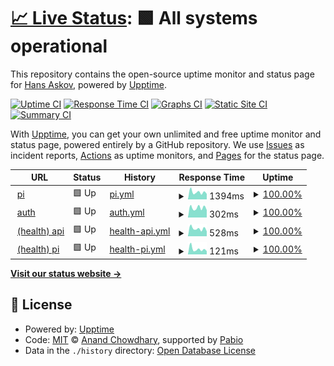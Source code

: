 # [📈 Live Status](https://trivision-hans.github.io/uptime): <!--live status--> **🟩 All systems operational**

This repository contains the open-source uptime monitor and status page for [Hans Askov](https://trivision-hans.github.io/uptime), powered by [Upptime](https://github.com/upptime/upptime).

[![Uptime CI](https://github.com/trivision-hans/uptime/workflows/Uptime%20CI/badge.svg)](https://github.com/trivision-hans/uptime/actions?query=workflow%3A%22Uptime+CI%22)
[![Response Time CI](https://github.com/trivision-hans/uptime/workflows/Response%20Time%20CI/badge.svg)](https://github.com/trivision-hans/uptime/actions?query=workflow%3A%22Response+Time+CI%22)
[![Graphs CI](https://github.com/trivision-hans/uptime/workflows/Graphs%20CI/badge.svg)](https://github.com/trivision-hans/uptime/actions?query=workflow%3A%22Graphs+CI%22)
[![Static Site CI](https://github.com/trivision-hans/uptime/workflows/Static%20Site%20CI/badge.svg)](https://github.com/trivision-hans/uptime/actions?query=workflow%3A%22Static+Site+CI%22)
[![Summary CI](https://github.com/trivision-hans/uptime/workflows/Summary%20CI/badge.svg)](https://github.com/trivision-hans/uptime/actions?query=workflow%3A%22Summary+CI%22)

With [Upptime](https://upptime.js.org), you can get your own unlimited and free uptime monitor and status page, powered entirely by a GitHub repository. We use [Issues](https://github.com/trivision-hans/uptime/issues) as incident reports, [Actions](https://github.com/trivision-hans/uptime/actions) as uptime monitors, and [Pages](https://trivision-hans.github.io/uptime) for the status page.

<!--start: status pages-->
<!-- This summary is generated by Upptime (https://github.com/upptime/upptime) -->
<!-- Do not edit this manually, your changes will be overwritten -->
<!-- prettier-ignore -->
| URL | Status | History | Response Time | Uptime |
| --- | ------ | ------- | ------------- | ------ |
| <img alt="" src="https://icons.duckduckgo.com/ip3/pi.trivision.io.ico" height="13"> [pi](https://pi.trivision.io) | 🟩 Up | [pi.yml](https://github.com/trivision-hans/uptime/commits/HEAD/history/pi.yml) | <details><summary><img alt="Response time graph" src="./graphs/pi/response-time-week.png" height="20"> 1394ms</summary><br><a href="https://trivision-hans.github.io/uptime/history/pi"><img alt="Response time 1337" src="https://img.shields.io/endpoint?url=https%3A%2F%2Fraw.githubusercontent.com%2Ftrivision-hans%2Fuptime%2FHEAD%2Fapi%2Fpi%2Fresponse-time.json"></a><br><a href="https://trivision-hans.github.io/uptime/history/pi"><img alt="24-hour response time 1067" src="https://img.shields.io/endpoint?url=https%3A%2F%2Fraw.githubusercontent.com%2Ftrivision-hans%2Fuptime%2FHEAD%2Fapi%2Fpi%2Fresponse-time-day.json"></a><br><a href="https://trivision-hans.github.io/uptime/history/pi"><img alt="7-day response time 1394" src="https://img.shields.io/endpoint?url=https%3A%2F%2Fraw.githubusercontent.com%2Ftrivision-hans%2Fuptime%2FHEAD%2Fapi%2Fpi%2Fresponse-time-week.json"></a><br><a href="https://trivision-hans.github.io/uptime/history/pi"><img alt="30-day response time 1435" src="https://img.shields.io/endpoint?url=https%3A%2F%2Fraw.githubusercontent.com%2Ftrivision-hans%2Fuptime%2FHEAD%2Fapi%2Fpi%2Fresponse-time-month.json"></a><br><a href="https://trivision-hans.github.io/uptime/history/pi"><img alt="1-year response time 1337" src="https://img.shields.io/endpoint?url=https%3A%2F%2Fraw.githubusercontent.com%2Ftrivision-hans%2Fuptime%2FHEAD%2Fapi%2Fpi%2Fresponse-time-year.json"></a></details> | <details><summary><a href="https://trivision-hans.github.io/uptime/history/pi">100.00%</a></summary><a href="https://trivision-hans.github.io/uptime/history/pi"><img alt="All-time uptime 99.98%" src="https://img.shields.io/endpoint?url=https%3A%2F%2Fraw.githubusercontent.com%2Ftrivision-hans%2Fuptime%2FHEAD%2Fapi%2Fpi%2Fuptime.json"></a><br><a href="https://trivision-hans.github.io/uptime/history/pi"><img alt="24-hour uptime 100.00%" src="https://img.shields.io/endpoint?url=https%3A%2F%2Fraw.githubusercontent.com%2Ftrivision-hans%2Fuptime%2FHEAD%2Fapi%2Fpi%2Fuptime-day.json"></a><br><a href="https://trivision-hans.github.io/uptime/history/pi"><img alt="7-day uptime 100.00%" src="https://img.shields.io/endpoint?url=https%3A%2F%2Fraw.githubusercontent.com%2Ftrivision-hans%2Fuptime%2FHEAD%2Fapi%2Fpi%2Fuptime-week.json"></a><br><a href="https://trivision-hans.github.io/uptime/history/pi"><img alt="30-day uptime 100.00%" src="https://img.shields.io/endpoint?url=https%3A%2F%2Fraw.githubusercontent.com%2Ftrivision-hans%2Fuptime%2FHEAD%2Fapi%2Fpi%2Fuptime-month.json"></a><br><a href="https://trivision-hans.github.io/uptime/history/pi"><img alt="1-year uptime 99.98%" src="https://img.shields.io/endpoint?url=https%3A%2F%2Fraw.githubusercontent.com%2Ftrivision-hans%2Fuptime%2FHEAD%2Fapi%2Fpi%2Fuptime-year.json"></a></details>
| <img alt="" src="https://icons.duckduckgo.com/ip3/auth.pi.trivision.io.ico" height="13"> [auth](https://auth.pi.trivision.io/) | 🟩 Up | [auth.yml](https://github.com/trivision-hans/uptime/commits/HEAD/history/auth.yml) | <details><summary><img alt="Response time graph" src="./graphs/auth/response-time-week.png" height="20"> 302ms</summary><br><a href="https://trivision-hans.github.io/uptime/history/auth"><img alt="Response time 295" src="https://img.shields.io/endpoint?url=https%3A%2F%2Fraw.githubusercontent.com%2Ftrivision-hans%2Fuptime%2FHEAD%2Fapi%2Fauth%2Fresponse-time.json"></a><br><a href="https://trivision-hans.github.io/uptime/history/auth"><img alt="24-hour response time 232" src="https://img.shields.io/endpoint?url=https%3A%2F%2Fraw.githubusercontent.com%2Ftrivision-hans%2Fuptime%2FHEAD%2Fapi%2Fauth%2Fresponse-time-day.json"></a><br><a href="https://trivision-hans.github.io/uptime/history/auth"><img alt="7-day response time 302" src="https://img.shields.io/endpoint?url=https%3A%2F%2Fraw.githubusercontent.com%2Ftrivision-hans%2Fuptime%2FHEAD%2Fapi%2Fauth%2Fresponse-time-week.json"></a><br><a href="https://trivision-hans.github.io/uptime/history/auth"><img alt="30-day response time 329" src="https://img.shields.io/endpoint?url=https%3A%2F%2Fraw.githubusercontent.com%2Ftrivision-hans%2Fuptime%2FHEAD%2Fapi%2Fauth%2Fresponse-time-month.json"></a><br><a href="https://trivision-hans.github.io/uptime/history/auth"><img alt="1-year response time 295" src="https://img.shields.io/endpoint?url=https%3A%2F%2Fraw.githubusercontent.com%2Ftrivision-hans%2Fuptime%2FHEAD%2Fapi%2Fauth%2Fresponse-time-year.json"></a></details> | <details><summary><a href="https://trivision-hans.github.io/uptime/history/auth">100.00%</a></summary><a href="https://trivision-hans.github.io/uptime/history/auth"><img alt="All-time uptime 99.98%" src="https://img.shields.io/endpoint?url=https%3A%2F%2Fraw.githubusercontent.com%2Ftrivision-hans%2Fuptime%2FHEAD%2Fapi%2Fauth%2Fuptime.json"></a><br><a href="https://trivision-hans.github.io/uptime/history/auth"><img alt="24-hour uptime 100.00%" src="https://img.shields.io/endpoint?url=https%3A%2F%2Fraw.githubusercontent.com%2Ftrivision-hans%2Fuptime%2FHEAD%2Fapi%2Fauth%2Fuptime-day.json"></a><br><a href="https://trivision-hans.github.io/uptime/history/auth"><img alt="7-day uptime 100.00%" src="https://img.shields.io/endpoint?url=https%3A%2F%2Fraw.githubusercontent.com%2Ftrivision-hans%2Fuptime%2FHEAD%2Fapi%2Fauth%2Fuptime-week.json"></a><br><a href="https://trivision-hans.github.io/uptime/history/auth"><img alt="30-day uptime 100.00%" src="https://img.shields.io/endpoint?url=https%3A%2F%2Fraw.githubusercontent.com%2Ftrivision-hans%2Fuptime%2FHEAD%2Fapi%2Fauth%2Fuptime-month.json"></a><br><a href="https://trivision-hans.github.io/uptime/history/auth"><img alt="1-year uptime 99.98%" src="https://img.shields.io/endpoint?url=https%3A%2F%2Fraw.githubusercontent.com%2Ftrivision-hans%2Fuptime%2FHEAD%2Fapi%2Fauth%2Fuptime-year.json"></a></details>
| <img alt="" src="https://icons.duckduckgo.com/ip3/api.pi.trivision.io.ico" height="13"> [(health) api](https://api.pi.trivision.io/healthz) | 🟩 Up | [health-api.yml](https://github.com/trivision-hans/uptime/commits/HEAD/history/health-api.yml) | <details><summary><img alt="Response time graph" src="./graphs/health-api/response-time-week.png" height="20"> 528ms</summary><br><a href="https://trivision-hans.github.io/uptime/history/health-api"><img alt="Response time 563" src="https://img.shields.io/endpoint?url=https%3A%2F%2Fraw.githubusercontent.com%2Ftrivision-hans%2Fuptime%2FHEAD%2Fapi%2Fhealth-api%2Fresponse-time.json"></a><br><a href="https://trivision-hans.github.io/uptime/history/health-api"><img alt="24-hour response time 341" src="https://img.shields.io/endpoint?url=https%3A%2F%2Fraw.githubusercontent.com%2Ftrivision-hans%2Fuptime%2FHEAD%2Fapi%2Fhealth-api%2Fresponse-time-day.json"></a><br><a href="https://trivision-hans.github.io/uptime/history/health-api"><img alt="7-day response time 528" src="https://img.shields.io/endpoint?url=https%3A%2F%2Fraw.githubusercontent.com%2Ftrivision-hans%2Fuptime%2FHEAD%2Fapi%2Fhealth-api%2Fresponse-time-week.json"></a><br><a href="https://trivision-hans.github.io/uptime/history/health-api"><img alt="30-day response time 561" src="https://img.shields.io/endpoint?url=https%3A%2F%2Fraw.githubusercontent.com%2Ftrivision-hans%2Fuptime%2FHEAD%2Fapi%2Fhealth-api%2Fresponse-time-month.json"></a><br><a href="https://trivision-hans.github.io/uptime/history/health-api"><img alt="1-year response time 563" src="https://img.shields.io/endpoint?url=https%3A%2F%2Fraw.githubusercontent.com%2Ftrivision-hans%2Fuptime%2FHEAD%2Fapi%2Fhealth-api%2Fresponse-time-year.json"></a></details> | <details><summary><a href="https://trivision-hans.github.io/uptime/history/health-api">100.00%</a></summary><a href="https://trivision-hans.github.io/uptime/history/health-api"><img alt="All-time uptime 99.93%" src="https://img.shields.io/endpoint?url=https%3A%2F%2Fraw.githubusercontent.com%2Ftrivision-hans%2Fuptime%2FHEAD%2Fapi%2Fhealth-api%2Fuptime.json"></a><br><a href="https://trivision-hans.github.io/uptime/history/health-api"><img alt="24-hour uptime 100.00%" src="https://img.shields.io/endpoint?url=https%3A%2F%2Fraw.githubusercontent.com%2Ftrivision-hans%2Fuptime%2FHEAD%2Fapi%2Fhealth-api%2Fuptime-day.json"></a><br><a href="https://trivision-hans.github.io/uptime/history/health-api"><img alt="7-day uptime 100.00%" src="https://img.shields.io/endpoint?url=https%3A%2F%2Fraw.githubusercontent.com%2Ftrivision-hans%2Fuptime%2FHEAD%2Fapi%2Fhealth-api%2Fuptime-week.json"></a><br><a href="https://trivision-hans.github.io/uptime/history/health-api"><img alt="30-day uptime 100.00%" src="https://img.shields.io/endpoint?url=https%3A%2F%2Fraw.githubusercontent.com%2Ftrivision-hans%2Fuptime%2FHEAD%2Fapi%2Fhealth-api%2Fuptime-month.json"></a><br><a href="https://trivision-hans.github.io/uptime/history/health-api"><img alt="1-year uptime 99.93%" src="https://img.shields.io/endpoint?url=https%3A%2F%2Fraw.githubusercontent.com%2Ftrivision-hans%2Fuptime%2FHEAD%2Fapi%2Fhealth-api%2Fuptime-year.json"></a></details>
| <img alt="" src="https://icons.duckduckgo.com/ip3/pi.trivision.io.ico" height="13"> [(health) pi](https://pi.trivision.io/api/health) | 🟩 Up | [health-pi.yml](https://github.com/trivision-hans/uptime/commits/HEAD/history/health-pi.yml) | <details><summary><img alt="Response time graph" src="./graphs/health-pi/response-time-week.png" height="20"> 121ms</summary><br><a href="https://trivision-hans.github.io/uptime/history/health-pi"><img alt="Response time 98" src="https://img.shields.io/endpoint?url=https%3A%2F%2Fraw.githubusercontent.com%2Ftrivision-hans%2Fuptime%2FHEAD%2Fapi%2Fhealth-pi%2Fresponse-time.json"></a><br><a href="https://trivision-hans.github.io/uptime/history/health-pi"><img alt="24-hour response time 74" src="https://img.shields.io/endpoint?url=https%3A%2F%2Fraw.githubusercontent.com%2Ftrivision-hans%2Fuptime%2FHEAD%2Fapi%2Fhealth-pi%2Fresponse-time-day.json"></a><br><a href="https://trivision-hans.github.io/uptime/history/health-pi"><img alt="7-day response time 121" src="https://img.shields.io/endpoint?url=https%3A%2F%2Fraw.githubusercontent.com%2Ftrivision-hans%2Fuptime%2FHEAD%2Fapi%2Fhealth-pi%2Fresponse-time-week.json"></a><br><a href="https://trivision-hans.github.io/uptime/history/health-pi"><img alt="30-day response time 108" src="https://img.shields.io/endpoint?url=https%3A%2F%2Fraw.githubusercontent.com%2Ftrivision-hans%2Fuptime%2FHEAD%2Fapi%2Fhealth-pi%2Fresponse-time-month.json"></a><br><a href="https://trivision-hans.github.io/uptime/history/health-pi"><img alt="1-year response time 98" src="https://img.shields.io/endpoint?url=https%3A%2F%2Fraw.githubusercontent.com%2Ftrivision-hans%2Fuptime%2FHEAD%2Fapi%2Fhealth-pi%2Fresponse-time-year.json"></a></details> | <details><summary><a href="https://trivision-hans.github.io/uptime/history/health-pi">100.00%</a></summary><a href="https://trivision-hans.github.io/uptime/history/health-pi"><img alt="All-time uptime 99.98%" src="https://img.shields.io/endpoint?url=https%3A%2F%2Fraw.githubusercontent.com%2Ftrivision-hans%2Fuptime%2FHEAD%2Fapi%2Fhealth-pi%2Fuptime.json"></a><br><a href="https://trivision-hans.github.io/uptime/history/health-pi"><img alt="24-hour uptime 100.00%" src="https://img.shields.io/endpoint?url=https%3A%2F%2Fraw.githubusercontent.com%2Ftrivision-hans%2Fuptime%2FHEAD%2Fapi%2Fhealth-pi%2Fuptime-day.json"></a><br><a href="https://trivision-hans.github.io/uptime/history/health-pi"><img alt="7-day uptime 100.00%" src="https://img.shields.io/endpoint?url=https%3A%2F%2Fraw.githubusercontent.com%2Ftrivision-hans%2Fuptime%2FHEAD%2Fapi%2Fhealth-pi%2Fuptime-week.json"></a><br><a href="https://trivision-hans.github.io/uptime/history/health-pi"><img alt="30-day uptime 100.00%" src="https://img.shields.io/endpoint?url=https%3A%2F%2Fraw.githubusercontent.com%2Ftrivision-hans%2Fuptime%2FHEAD%2Fapi%2Fhealth-pi%2Fuptime-month.json"></a><br><a href="https://trivision-hans.github.io/uptime/history/health-pi"><img alt="1-year uptime 99.98%" src="https://img.shields.io/endpoint?url=https%3A%2F%2Fraw.githubusercontent.com%2Ftrivision-hans%2Fuptime%2FHEAD%2Fapi%2Fhealth-pi%2Fuptime-year.json"></a></details>

<!--end: status pages-->

[**Visit our status website →**](https://trivision-hans.github.io/uptime)

## 📄 License

- Powered by: [Upptime](https://github.com/upptime/upptime)
- Code: [MIT](./LICENSE) © [Anand Chowdhary](https://anandchowdhary.com), supported by [Pabio](https://pabio.com)
- Data in the `./history` directory: [Open Database License](https://opendatacommons.org/licenses/odbl/1-0/)
